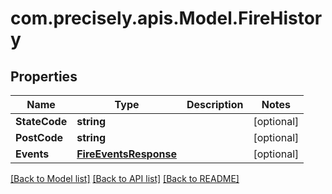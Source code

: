 # com.precisely.apis.Model.FireHistory
## Properties

Name | Type | Description | Notes
------------ | ------------- | ------------- | -------------
**StateCode** | **string** |  | [optional] 
**PostCode** | **string** |  | [optional] 
**Events** | [**FireEventsResponse**](FireEventsResponse.md) |  | [optional] 

[[Back to Model list]](../README.md#documentation-for-models) [[Back to API list]](../README.md#documentation-for-api-endpoints) [[Back to README]](../README.md)

